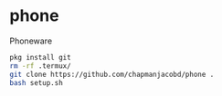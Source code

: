 # phone
Phoneware

```sh
pkg install git
rm -rf .termux/
git clone https://github.com/chapmanjacobd/phone .
bash setup.sh
```
